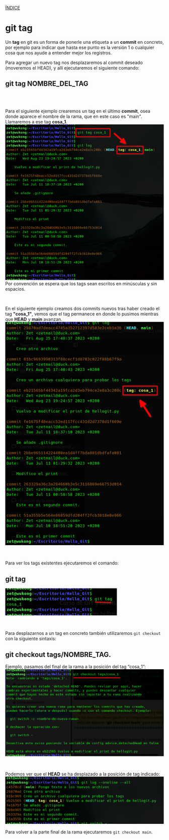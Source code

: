 [ÍNDICE](https://github.com/JoseFerDel/Guia_Git_GitHub/blob/Zet_main/README.md)

# **git tag**

Un **tag** en git es un forma de ponerle una etiqueta a un **commit** en concreto, por ejemplo para indicar que hasta ese punto es la versión 1 o cualquier cosa que nos ayude a entender mejor los registros.

Para agregar un nuevo tag nos desplazaremos al commit deseado (moveremos el HEAD), y allí ejecutaremos el siguiente comando:

## git tag NOMBRE_DEL_TAG

&nbsp;    
&nbsp;    

Para el siguiente ejemplo crearemos un tag en el último **commit**, osea donde aparece el nombre de la rama, que en este caso es "main". Llamaremos a ese tag **cosa_1**.     
![git_tag](/IMG/git_tag_01.png "git log")      
Por convención se espera que los tags sean escritos en minúsculas y sin espacios.

&nbsp;    

En el siguiente ejemplo creamos dos commits nuevos tras haber creado el tag **"cosa_1"**, vemos que el tag permanece en donde lo pusimos mientras que **HEAD** y **main** avanzan.    
![git_tag](/IMG/git_tag_02.png "git log")     

&nbsp;    

Para ver los tags existentes ejecutaremos el comando:    
## git tag     
![git_tag](/IMG/git_tag_04.png "git log")      

&nbsp;    

Para desplazarnos a un tag en concreto también utilizaremos `git checkout` con la siguiente sintaxis:

## git checkout tags/NOMBRE_TAG.

Ejemplo, pasamos del final de la rama a la posición del tag “cosa_1”:    
![git_tag](/IMG/git_tag_05.png "git log")      

&nbsp;    

Podemos ver que el **HEAD** se ha desplazado a la posición de tag indicado:
![git_tag](/IMG/git_tag_06.png "git log")      

Para volver a la parte final de la rama ejecutaremos `git checkout main`.